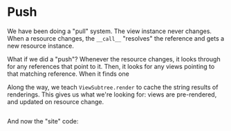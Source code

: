 # Push

We have been doing a "pull" system.
The view instance never changes.
When a resource changes, the `__call__` "resolves" the reference and gets a new resource instance.

What if we did a "push"?
Whenever the resource changes, it looks through for any references that point to it.
Then, it looks for any views pointing to that matching reference.
When it finds one

Along the way, we teach `ViewSubtree.render` to cache the string results of renderings.
This gives us what we're looking for: views are pre-rendered, and updated on resource change.

```{literalinclude} ../../examples/push/directives.py
```

And now the "site" code:

```{literalinclude} ../../examples/push/__init__.py
```
